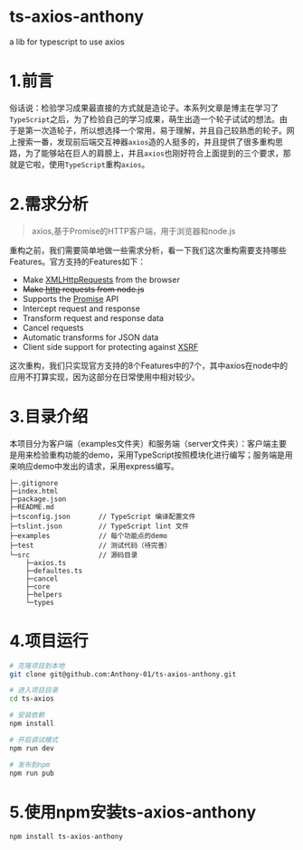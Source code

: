 # ts-axios-anthony
a lib for typescript to use axios

# 1.前言

俗话说：检验学习成果最直接的方式就是造论子。本系列文章是博主在学习了`TypeScript`之后，为了检验自己的学习成果，萌生出造一个轮子试试的想法。由于是第一次造轮子，所以想选择一个常用，易于理解，并且自己较熟悉的轮子。网上搜索一番，发现前后端交互神器`axios`造的人挺多的，并且提供了很多重构思路，为了能够站在巨人的肩膀上，并且`axios`也刚好符合上面提到的三个要求，那就是它啦，使用`TypeScript`重构`axios`。

# 2.需求分析

> axios,基于Promise的HTTP客户端，用于浏览器和node.js

重构之前，我们需要简单地做一些需求分析，看一下我们这次重构需要支持哪些 Features。官方支持的Features如下：

- Make [XMLHttpRequests](https://developer.mozilla.org/en-US/docs/Web/API/XMLHttpRequest) from the browser
- ~~Make [http](http://nodejs.org/api/http.html) requests from node.js~~
- Supports the [Promise](https://developer.mozilla.org/en-US/docs/Web/JavaScript/Reference/Global_Objects/Promise) API
- Intercept request and response
- Transform request and response data
- Cancel requests
- Automatic transforms for JSON data
- Client side support for protecting against [XSRF](http://en.wikipedia.org/wiki/Cross-site_request_forgery)

这次重构，我们只实现官方支持的8个Features中的7个，其中axios在node中的应用不打算实现，因为这部分在日常使用中相对较少。

# 3.目录介绍

本项目分为客户端（examples文件夹）和服务端（server文件夹）：客户端主要是用来检验重构功能的demo，采用TypeScript按照模块化进行编写；服务端是用来响应demo中发出的请求，采用express编写。
```
├─.gitignore
├─index.html
├─package.json
├─README.md
├─tsconfig.json       // TypeScript 编译配置文件
├─tslint.json         // TypeScript lint 文件
├─examples            // 每个功能点的demo
├─test                // 测试代码（待完善）
└─src                 // 源码目录
    ├─axios.ts
    ├─defaultes.ts  
    ├─cancel    
    ├─core    
    ├─helpers   
    └─types
```
# 4.项目运行

```bash
# 克隆项目到本地
git clone git@github.com:Anthony-01/ts-axios-anthony.git

# 进入项目目录
cd ts-axios

# 安装依赖
npm install

# 开启调试模式
npm run dev

# 发布到npm
npm run pub
```
# 5.使用npm安装ts-axios-anthony
```bash
npm install ts-axios-anthony
```
